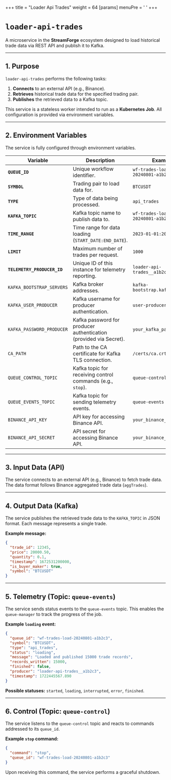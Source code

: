 +++
title = "Loader Api Trades"
weight = 64
[params]
  menuPre = '<i class="fa-fw fas fa-exchange-alt"></i> '
+++

# `loader-api-trades`

A microservice in the **StreamForge** ecosystem designed to load historical trade data via REST API and publish it to Kafka.

---

## 1. Purpose

`loader-api-trades` performs the following tasks:

1. **Connects** to an external API (e.g., Binance).
2. **Retrieves** historical trade data for the specified trading pair.
3. **Publishes** the retrieved data to a Kafka topic.

This service is a stateless worker intended to run as a **Kubernetes Job**.
All configuration is provided via environment variables.

---

## 2. Environment Variables

The service is fully configured through environment variables.

| Variable                    | Description                                                       | Example                               |
| --------------------------- | ----------------------------------------------------------------- | ------------------------------------- |
| **`QUEUE_ID`**              | Unique workflow identifier.                                       | `wf-trades-load-20240801-a1b2c3`      |
| **`SYMBOL`**                | Trading pair to load data for.                                    | `BTCUSDT`                             |
| **`TYPE`**                  | Type of data being processed.                                     | `api_trades`                          |
| **`KAFKA_TOPIC`**           | Kafka topic name to publish data to.                              | `wf-trades-load-20240801-a1b2c3-data` |
| **`TIME_RANGE`**            | Time range for data loading (`START_DATE:END_DATE`).              | `2023-01-01:2023-01-02`               |
| **`LIMIT`**                 | Maximum number of trades per request.                             | `1000`                                |
| **`TELEMETRY_PRODUCER_ID`** | Unique ID of this instance for telemetry reporting.               | `loader-api-trades__a1b2c3`           |
| `KAFKA_BOOTSTRAP_SERVERS`   | Kafka broker addresses.                                           | `kafka-bootstrap.kafka:9093`          |
| `KAFKA_USER_PRODUCER`       | Kafka username for producer authentication.                       | `user-producer-tls`                   |
| `KAFKA_PASSWORD_PRODUCER`   | Kafka password for producer authentication (provided via Secret). | `your_kafka_password`                 |
| `CA_PATH`                   | Path to the CA certificate for Kafka TLS connection.              | `/certs/ca.crt`                       |
| `QUEUE_CONTROL_TOPIC`       | Kafka topic for receiving control commands (e.g., `stop`).        | `queue-control`                       |
| `QUEUE_EVENTS_TOPIC`        | Kafka topic for sending telemetry events.                         | `queue-events`                        |
| `BINANCE_API_KEY`           | API key for accessing Binance API.                                | `your_binance_api_key`                |
| `BINANCE_API_SECRET`        | API secret for accessing Binance API.                             | `your_binance_api_secret`             |

---

## 3. Input Data (API)

The service connects to an external API (e.g., Binance) to fetch trade data.
The data format follows Binance aggregated trade data (`aggTrades`).

---

## 4. Output Data (Kafka)

The service publishes the retrieved trade data to the `KAFKA_TOPIC` in JSON format.
Each message represents a single trade.

**Example message:**

```json
{
  "trade_id": 12345,
  "price": 20000.50,
  "quantity": 0.1,
  "timestamp": 1672531200000,
  "is_buyer_maker": true,
  "symbol": "BTCUSDT"
}
```

---

## 5. Telemetry (Topic: `queue-events`)

The service sends status events to the `queue-events` topic.
This enables the `queue-manager` to track the progress of the job.

**Example `loading` event:**

```json
{
  "queue_id": "wf-trades-load-20240801-a1b2c3",
  "symbol": "BTCUSDT",
  "type": "api_trades",
  "status": "loading",
  "message": "Loaded and published 15000 trade records",
  "records_written": 15000,
  "finished": false,
  "producer": "loader-api-trades__a1b2c3",
  "timestamp": 1722445567.890
}
```

**Possible statuses:** `started`, `loading`, `interrupted`, `error`, `finished`.

---

## 6. Control (Topic: `queue-control`)

The service listens to the `queue-control` topic and reacts to commands addressed to its `queue_id`.

**Example `stop` command:**

```json
{
  "command": "stop",
  "queue_id": "wf-trades-load-20240801-a1b2c3"
}
```

Upon receiving this command, the service performs a graceful shutdown.
